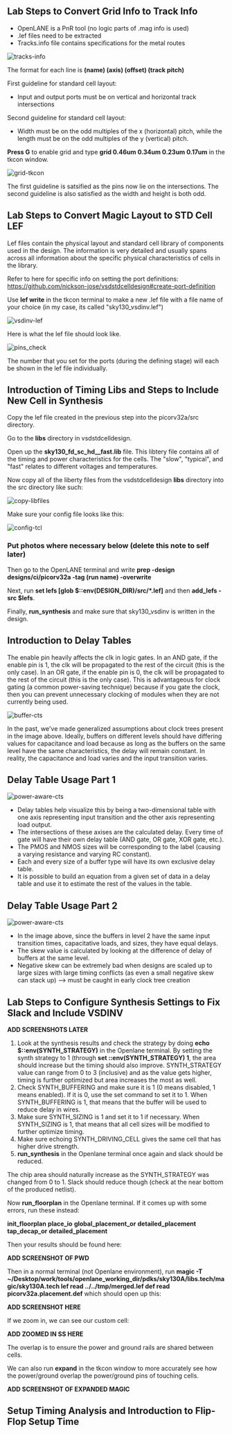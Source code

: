 ## Lab Steps to Convert Grid Info to Track Info
* OpenLANE is a PnR tool (no logic parts of .mag info is used)
* .lef files need to be extracted
* Tracks.info file contains specifications for the metal routes

![tracks-info](https://github.com/user-attachments/assets/dea0c964-a11c-4ba9-ba23-76d376d74674)

The format for each line is **(name) (axis) (offset) (track pitch)**

First guideline for standard cell layout:
* Input and output ports must be on vertical and horizontal track intersections

Second guideline for standard cell layout:
* Width must be on the odd multiples of the x (horizontal) pitch, while the length must be on the odd multiples of the y (vertical) pitch.

**Press G** to enable grid and type **grid 0.46um 0.34um 0.23um 0.17um** in the tkcon window. 

![grid-tkcon](https://github.com/user-attachments/assets/d9f0c05b-268c-4f35-83c2-54925977e78f)

The first guideline is satsified as the pins now lie on the intersections. The second guideline is also satisfied as the width and height is both odd. 

## Lab Steps to Convert Magic Layout to STD Cell LEF

Lef files contain the physical layout and standard cell library of components used in the design. The information is very detailed and usually spans across all information about the specific physical characteristics of cells in the library. 

Refer to here for specific info on setting the port definitions: https://github.com/nickson-jose/vsdstdcelldesign#create-port-definition

Use **lef write** in the tkcon terminal to make a new .lef file with a file name of your choice (in my case, its called "sky130_vsdinv.lef")

![vsdinv-lef](https://github.com/user-attachments/assets/768112cf-54f9-4b89-8607-f0dd144c0e79)

Here is what the lef file should look like. 

![pins_check](https://github.com/user-attachments/assets/bf0dcf71-376a-4414-9996-2eef4db84a5b)

The number that you set for the ports (during the defining stage) will each be shown in the lef file individually. 

## Introduction of Timing Libs and Steps to Include New Cell in Synthesis

Copy the lef file created in the previous step into the picorv32a/src directory. 

Go to the **libs** directory in vsdstdcelldesign. 

Open up the **sky130_fd_sc_hd__fast.lib** file. This libtery file contains all of the timing and power characteristics for the cells. The "slow", "typical", and "fast" relates to different voltages and temperatures. 

Now copy all of the liberty files from the vsdstdcelldesign **libs** directory into the src directory like such: 

![copy-libfiles](https://github.com/user-attachments/assets/e1a8abeb-5620-4339-b4c7-bf243cbbd9f1)

Make sure your config file looks like this: 

![config-tcl](https://github.com/user-attachments/assets/b75757a8-d4a8-4698-9a79-420f17881a18)

### Put photos where necessary below (delete this note to self later)

Then go to the OpenLANE terminal and write **prep -design designs/ci/picorv32a -tag (run name) -overwrite**

Next, run **set lefs [glob $::env(DESIGN_DIR)/src/*.lef]** and then **add_lefs -src $lefs**.

Finally, **run_synthesis** and make sure that sky130_vsdinv is written in the design. 

## Introduction to Delay Tables

The enable pin heavily affects the clk in logic gates. In an AND gate, if the enable pin is 1, the clk will be propagated to the rest of the circuit (this is the only case). In an OR gate, if the enable pin is 0, the clk will be propagated to the rest of the circuit (this is the only case). This is advantageous for clock gating (a common power-saving technique) because if you gate the clock, then you can prevent unnecessary clocking of modules when they are not currently being used. 

![buffer-cts](https://github.com/user-attachments/assets/ca79ff10-3797-45c8-a59f-8a7469e56b41)

In the past, we've made generalized assumptions about clock trees present in the image above. Ideally, buffers on different levels should have differing values for capacitance and load because as long as the buffers on the same level have the same characteristics, the delay will remain constant. In reality, the capacitance and load varies and the input transition varies. 

## Delay Table Usage Part 1

![power-aware-cts](https://github.com/user-attachments/assets/27b4f7e6-e6a5-4586-8f30-f4231540f932)


* Delay tables help visualize this by being a two-dimensional table with one axis representing input transition and the other axis representing load output. 
* The intersections of these axises are the calculated delay. Every time of gate will have their own delay table (AND gate, OR gate, XOR gate, etc.).
* The PMOS and NMOS sizes will be corresponding to the label (causing a varying resistance and varying RC constant).
* Each and every size of a buffer type will have its own exclusive delay table.
* It is possible to build an equation from a given set of data in a delay table and use it to estimate the rest of the values in the table.

## Delay Table Usage Part 2

![power-aware-cts](https://github.com/user-attachments/assets/27b4f7e6-e6a5-4586-8f30-f4231540f932)

* In the image above, since the buffers in level 2 have the same input transition times, capacitative loads, and sizes, they have equal delays.
* The skew value is calculated by looking at the difference of delay of buffers at the same level.
* Negative skew can be extremely bad when designs are scaled up to large sizes with large timing conflicts (as even a small negative skew can stack up) --> must be caught in early clock tree creation

## Lab Steps to Configure Synthesis Settings to Fix Slack and Include VSDINV

**ADD SCREENSHOTS LATER**

1. Look at the synthesis results and check the strategy by doing **echo $::env(SYNTH_STRATEGY)** in the Openlane terminal. By setting the synth strategy to 1 (through **set ::env(SYNTH_STRATEGY) 1**, the area should increase but the timing should also improve. SYNTH_STRATEGY value can range from 0 to 3 (inclusive) and as the value gets higher, timing is further optimized but area increases the most as well.
2. Check SYNTH_BUFFERING and make sure it is 1 (0 means disabled, 1 means enabled). If it is 0, use the set command to set it to 1. When SYNTH_BUFFERING is 1, that means that the buffer will be used to reduce delay in wires.
3. Make sure SYNTH_SIZING is 1 and set it to 1 if necessary. When SYNTH_SIZING is 1, that means that all cell sizes will be modified to further optimize timing.
4. Make sure echoing SYNTH_DRIVING_CELL gives the same cell that has higher drive strength.
5. **run_synthesis** in the Openlane terminal once again and slack should be reduced.

The chip area should naturally increase as the SYNTH_STRATEGY was changed from 0 to 1. Slack should reduce though (check at the near bottom of the produced netlist). 

Now **run_floorplan** in the Openlane terminal. If it comes up with some errors, run these instead:

**init_floorplan**
**place_io**
**global_placement_or**
**detailed_placement**
**tap_decap_or**
**detailed_placement**

Then your results should be found here:

**ADD SCREENSHOT OF PWD**

Then in a normal terminal (not Openlane environment), run **magic -T ~/Desktop/work/tools/openlane_working_dir/pdks/sky130A/libs.tech/magic/sky130A.tech lef read ../../tmp/merged.lef def read picorv32a.placement.def** which should open up this:

**ADD SCREENSHOT HERE**

If we zoom in, we can see our custom cell:

**ADD ZOOMED IN SS HERE**

The overlap is to ensure the power and ground rails are shared between cells.

We can also run **expand** in the tkcon window to more accurately see how the power/ground overlap the power/ground pins of touching cells. 

**ADD SCREENSHOT OF EXPANDED MAGIC**

## Setup Timing Analysis and Introduction to Flip-Flop Setup Time
















